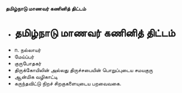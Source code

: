 **தமிழ்நாடு மாணவர் கணினித் திட்டம்**
- # தமிழ்நாடு மாணவர் கணினித் திட்டம்
- n. நல்லாயர்
- மேய்ப்பர்
- குருபோதகர்
- திருக்கோயிலின் அல்லது திருச்சபையின் பொறுப்புடைய சமயகுரு
- ஆன்மிக வழிகாட்டி
- கருந்தவிட்டு நிறச் சிறகுகளையுடைய பறவைவகை.

